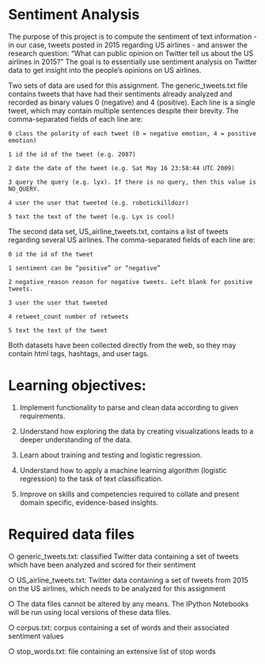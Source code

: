 # Sentiment Analysis
The purpose of this project is to compute the sentiment of text information - in our case, tweets posted in 2015 regarding US airlines - and answer the research question: “What can public opinion on Twitter tell us about the US airlines in 2015?” The goal is to essentially use sentiment analysis on Twitter data to get insight into the people’s opinions on US airlines.


Two sets of data are used for this assignment. The generic_tweets.txt file contains tweets that have had their sentiments already analyzed and recorded as binary values 0 (negative) and 4 (positive). Each line is a single tweet, which may contain multiple sentences despite their brevity. The comma-separated fields of each line are:

    0 class the polarity of each tweet (0 = negative emotion, 4 = positive emotion)

    1 id the id of the tweet (e.g. 2087)

    2 date the date of the tweet (e.g. Sat May 16 23:58:44 UTC 2009)

    3 query the query (e.g. lyx). If there is no query, then this value is NO_QUERY.

    4 user the user that tweeted (e.g. robotickilldozr)

    5 text the text of the tweet (e.g. Lyx is cool)

The second data set, US_airline_tweets.txt, contains a list of tweets regarding several US airlines. The comma-separated fields of each line are:

    0 id the id of the tweet
  
    1 sentiment can be “positive” or “negative”
  
    2 negative_reason reason for negative tweets. Left blank for positive tweets.
  
    3 user the user that tweeted
  
    4 retweet_count number of retweets
  
    5 text the text of the tweet
  
Both datasets have been collected directly from the web, so they may contain html tags, hashtags, and user tags.

# Learning objectives:

  1. Implement functionality to parse and clean data according to given requirements.

  2. Understand how exploring the data by creating visualizations leads to a deeper understanding of the data.

  3. Learn about training and testing and logistic regression.

  4. Understand how to apply a machine learning algorithm (logistic regression) to the task of text classification.

  5. Improve on skills and competencies required to collate and present domain specific, evidence-based insights.

# Required data files

  ○ generic_tweets.txt: classified Twitter data containing a set of tweets which have been analyzed and scored for their sentiment

  ○ US_airline_tweets.txt: Twitter data containing a set of tweets from 2015 on the US airlines, which needs to be analyzed for this assignment
  
  ○ The data files cannot be altered by any means. The IPython Notebooks will be run using local versions of these data files.
  
  ○ corpus.txt: corpus containing a set of words and their associated sentiment values
  
  ○ stop_words.txt: file containing an extensive list of stop words



